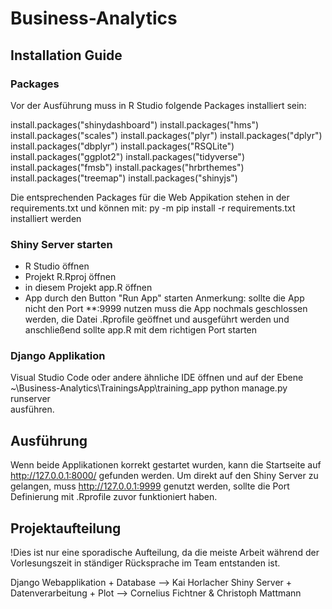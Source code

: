# Business-Analytics
## Installation Guide
### Packages
Vor der Ausführung muss in R Studio folgende Packages installiert sein:

install.packages("shinydashboard")
install.packages("hms")
install.packages("scales")
install.packages("plyr")
install.packages("dplyr")
install.packages("dbplyr")
install.packages("RSQLite")
install.packages("ggplot2")
install.packages("tidyverse")
install.packages("fmsb")
install.packages("hrbrthemes")
install.packages("treemap")
install.packages("shinyjs")

Die entsprechenden Packages für die Web Appikation stehen in der requirements.txt und können mit:
py -m pip install -r requirements.txt
installiert werden


### Shiny Server starten
- R Studio öffnen
- Projekt R.Rproj öffnen 
- in diesem Projekt app.R öffnen
- App durch den Button "Run App" starten
Anmerkung: sollte die App nicht den Port **:9999 nutzen muss die App nochmals geschlossen werden, die Datei .Rprofile geöffnet und ausgeführt werden und anschließend sollte app.R mit dem richtigen Port starten

### Django Applikation 
Visual Studio Code oder andere ähnliche IDE öffnen und auf der Ebene ~\Business-Analytics\TrainingsApp\training_app
python manage.py runserver   
ausführen.

## Ausführung
Wenn beide Applikationen korrekt gestartet wurden, kann die Startseite auf http://127.0.0.1:8000/ gefunden werden.
Um direkt auf den Shiny Server zu gelangen, muss http://127.0.0.1:9999 genutzt werden, sollte die Port Definierung mit .Rprofile zuvor funktioniert haben.

## Projektaufteilung
!Dies ist nur eine sporadische Aufteilung, da die meiste Arbeit während der Vorlesungszeit in ständiger Rücksprache im Team entstanden ist.

Django Webapplikation + Database --> Kai Horlacher
Shiny Server + Datenverarbeitung + Plot --> Cornelius Fichtner & Christoph Mattmann
